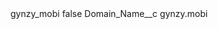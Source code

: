<?xml version="1.0" encoding="UTF-8"?>
<CustomMetadata xmlns="http://soap.sforce.com/2006/04/metadata" xmlns:xsi="http://www.w3.org/2001/XMLSchema-instance" xmlns:xsd="http://www.w3.org/2001/XMLSchema">
    <label>gynzy_mobi</label>
    <protected>false</protected>
    <values>
        <field>Domain_Name__c</field>
        <value xsi:type="xsd:string">gynzy.mobi</value>
    </values>
</CustomMetadata>
